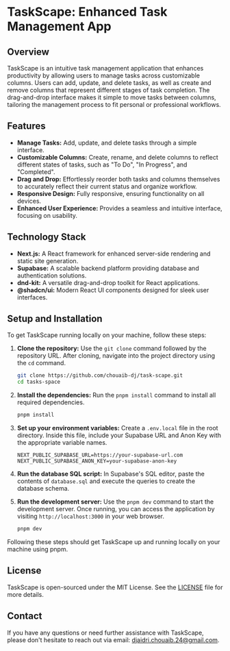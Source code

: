 # TaskScape: Enhanced Task Management App

## Overview
TaskScape is an intuitive task management application that enhances productivity by allowing users to manage tasks across customizable columns. Users can add, update, and delete tasks, as well as create and remove columns that represent different stages of task completion. The drag-and-drop interface makes it simple to move tasks between columns, tailoring the management process to fit personal or professional workflows.

## Features
- **Manage Tasks:** Add, update, and delete tasks through a simple interface.
- **Customizable Columns:** Create, rename, and delete columns to reflect different states of tasks, such as "To Do", "In Progress", and "Completed".
- **Drag and Drop:** Effortlessly reorder both tasks and columns themselves to accurately reflect their current status and organize workflow.
- **Responsive Design:** Fully responsive, ensuring functionality on all devices.
- **Enhanced User Experience:** Provides a seamless and intuitive interface, focusing on usability.

## Technology Stack
- **Next.js:** A React framework for enhanced server-side rendering and static site generation.
- **Supabase:** A scalable backend platform providing database and authentication solutions.
- **dnd-kit:** A versatile drag-and-drop toolkit for React applications.
- **@shadcn/ui:** Modern React UI components designed for sleek user interfaces.

## Setup and Installation
To get TaskScape running locally on your machine, follow these steps:

1. **Clone the repository:** Use the `git clone` command followed by the repository URL. After cloning, navigate into the project directory using the `cd` command.

    ```bash
    git clone https://github.com/chouaib-dj/task-scape.git
    cd tasks-space
    ```

2. **Install the dependencies:** Run the `pnpm install` command to install all required dependencies.

    ```bash
    pnpm install
    ```

3. **Set up your environment variables:** Create a `.env.local` file in the root directory. Inside this file, include your Supabase URL and Anon Key with the appropriate variable names.

    ```
    NEXT_PUBLIC_SUPABASE_URL=https://your-supabase-url.com
    NEXT_PUBLIC_SUPABASE_ANON_KEY=your-supabase-anon-key
    ```

4. **Run the database SQL script:** In Supabase's SQL editor, paste the contents of `database.sql` and execute the queries to create the database schema.

5. **Run the development server:** Use the `pnpm dev` command to start the development server. Once running, you can access the application by visiting `http://localhost:3000` in your web browser.

    ```bash
    pnpm dev
    ```

Following these steps should get TaskScape up and running locally on your machine using pnpm.

## License
TaskScape is open-sourced under the MIT License. See the [LICENSE](LICENSE) file for more details.

## Contact
If you have any questions or need further assistance with TaskScape, please don't hesitate to reach out via email: [djaidri.chouaib.24@gmail.com](mailto:djaidri.chouaib.24@gmail.com).
